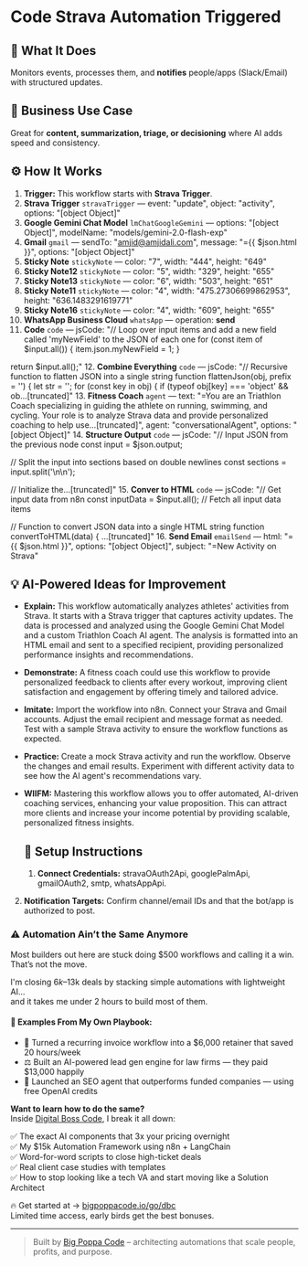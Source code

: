 # Code Strava Automation Triggered
  ## 🚀 What It Does
  Monitors events, processes them, and **notifies** people/apps (Slack/Email) with structured updates.
  
  ## 💼 Business Use Case
  Great for **content, summarization, triage, or decisioning** where AI adds speed and consistency.
  
  ## ⚙️ How It Works
  1. **Trigger:** This workflow starts with **Strava Trigger**.
  2. **Strava Trigger** `stravaTrigger` — event: "update", object: "activity", options: "[object Object]"
3. **Google Gemini Chat Model** `lmChatGoogleGemini` — options: "[object Object]", modelName: "models/gemini-2.0-flash-exp"
4. **Gmail** `gmail` — sendTo: "amjid@amjidali.com", message: "={{ $json.html }}", options: "[object Object]"
5. **Sticky Note** `stickyNote` — color: "7", width: "444", height: "649"
6. **Sticky Note12** `stickyNote` — color: "5", width: "329", height: "655"
7. **Sticky Note13** `stickyNote` — color: "6", width: "503", height: "651"
8. **Sticky Note11** `stickyNote` — color: "4", width: "475.27306699862953", height: "636.1483291619771"
9. **Sticky Note16** `stickyNote` — color: "4", width: "609", height: "655"
10. **WhatsApp Business Cloud** `whatsApp` — operation: **send**
11. **Code** `code` — jsCode: "// Loop over input items and add a new field called 'myNewField' to the JSON of each one
for (const item of $input.all()) {
 item.json.myNewField = 1;
}

return $input.all();"
12. **Combine Everything** `code` — jsCode: "// Recursive function to flatten JSON into a single string
function flattenJson(obj, prefix = '') {
 let str = '';
 for (const key in obj) {
 if (typeof obj[key] === 'object' && ob…[truncated]"
13. **Fitness Coach** `agent` — text: "=You are an Triathlon Coach specializing in guiding the athlete on running, swimming, and cycling. Your role is to analyze Strava data and provide personalized coaching to help use…[truncated]", agent: "conversationalAgent", options: "[object Object]"
14. **Structure Output** `code` — jsCode: "// Input JSON from the previous node
const input = $json.output;

// Split the input into sections based on double newlines
const sections = input.split('\n\n');

// Initialize the…[truncated]"
15. **Conver to HTML** `code` — jsCode: "// Get input data from n8n
const inputData = $input.all(); // Fetch all input data items

// Function to convert JSON data into a single HTML string
function convertToHTML(data) {
…[truncated]"
16. **Send Email** `emailSend` — html: "={{ $json.html }}", options: "[object Object]", subject: "=New Activity on Strava"
  
  ## 💡 AI-Powered Ideas for Improvement
  - **Explain:** This workflow automatically analyzes athletes' activities from Strava. It starts with a Strava trigger that captures activity updates. The data is processed and analyzed using the Google Gemini Chat Model and a custom Triathlon Coach AI agent. The analysis is formatted into an HTML email and sent to a specified recipient, providing personalized performance insights and recommendations.
  
- **Demonstrate:** A fitness coach could use this workflow to provide personalized feedback to clients after every workout, improving client satisfaction and engagement by offering timely and tailored advice.

- **Imitate:** Import the workflow into n8n. Connect your Strava and Gmail accounts. Adjust the email recipient and message format as needed. Test with a sample Strava activity to ensure the workflow functions as expected.

- **Practice:** Create a mock Strava activity and run the workflow. Observe the changes and email results. Experiment with different activity data to see how the AI agent's recommendations vary.

- **WIIFM:** Mastering this workflow allows you to offer automated, AI-driven coaching services, enhancing your value proposition. This can attract more clients and increase your income potential by providing scalable, personalized fitness insights.
  
  ## 🔧 Setup Instructions
  1. **Connect Credentials:** stravaOAuth2Api, googlePalmApi, gmailOAuth2, smtp, whatsAppApi.
2. **Notification Targets:** Confirm channel/email IDs and that the bot/app is authorized to post.
  
### ⚠️ Automation Ain’t the Same Anymore

Most builders out here are stuck doing $500 workflows and calling it a win.  
That’s not the move.  

I'm closing $6k–$13k deals by stacking simple automations with lightweight AI...  
and it takes me under 2 hours to build most of them.

#### 🧠 Examples From My Own Playbook:
- 🔁 Turned a recurring invoice workflow into a $6,000 retainer that saved 20 hours/week  
- ⚖️ Built an AI-powered lead gen engine for law firms — they paid $13,000 happily  
- 🚀 Launched an SEO agent that outperforms funded companies — using free OpenAI credits  

**Want to learn how to do the same?**  
Inside [Digital Boss Code](https://bigpoppacode.io/go/dbc), I break it all down:

✅ The exact AI components that 3x your pricing overnight  
✅ My $15k Automation Framework using n8n + LangChain  
✅ Word-for-word scripts to close high-ticket deals  
✅ Real client case studies with templates  
✅ How to stop looking like a tech VA and start moving like a Solution Architect  

🔥 Get started at → [bigpoppacode.io/go/dbc](https://bigpoppacode.io/go/dbc)  
Limited time access, early birds get the best bonuses.

---
> Built by [Big Poppa Code](https://bigpoppacode.io) – architecting automations that scale people, profits, and purpose.
  